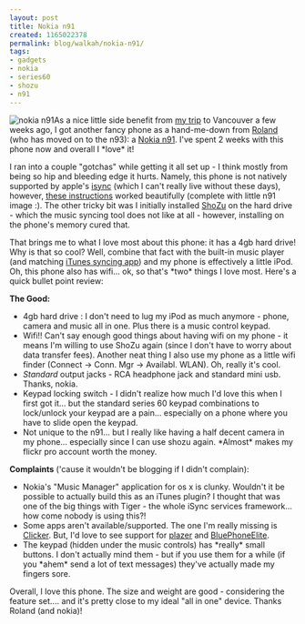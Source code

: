 ```yaml
---
layout: post
title: Nokia n91
created: 1165022378
permalink: blog/walkah/nokia-n91/
tags:
- gadgets
- nokia
- series60
- shozu
- n91
---
```

<p><img src="http://walkah.net/files/images.jpeg" alt="nokia n91" class="right" />As a nice little side benefit from <a href="http://walkah.net/blog/walkah/drupal-training-vancouver">my trip</a> to Vancouver a few weeks ago, I got another fancy phone as a hand-me-down from <a href="http://www.rolandtanglao.com">Roland</a> (who has moved on to the n93): a <a href="http://www.nokia.com/n91">Nokia n91</a>. I've spent 2 weeks with this phone now and overall I *love* it!</p>
<p>I ran into a couple "gotchas" while getting it all set up - I think mostly from being so hip and bleeding edge it hurts. Namely, this phone is not natively supported by apple's <a href="http://www.apple.com/macosx/features/isync/">isync</a> (which I can't really live without these days), however, <a href="http://www.atmasphere.net/wp/archives/2006/06/27/n91-isync-success">these instructions</a> worked beautifully (complete with little n91 image :). The other tricky bit was I initially installed <a href="http://www.shozu.com/">ShoZu</a> on the hard drive - which the music syncing tool does not like at all - however, installing on the phone's memory cured that.</p>
<p>That brings me to what I love most about this phone: it has a 4gb hard drive! Why is that so cool? Well, combine that fact with the built-in music player (and matching <a href="http://www.europe.nokia.com/A4158096">iTunes syncing app</a>) and my phone is effectively a little iPod. Oh, this phone also has wifi... ok, so that's *two* things I love most. Here's a quick bullet point review:</p>
<p><strong>The Good:</strong></p>
<ul>
<li>4gb hard drive : I don't need to lug my iPod as much anymore - phone, camera and music all in one. Plus there is a music control keypad.</li>
<li>Wifi!! Can't say enough good things about having wifi on my phone - it means I'm willing to use ShoZu again (since I don't have to worry about data transfer fees). Another neat thing I also use my phone as a little wifi finder (Connect -> Conn. Mgr -> Availabl. WLAN). Oh, really it's cool.</li>
<li><em>Standard</em> output jacks - RCA headphone jack and standard mini usb. Thanks, nokia.</li>
<li>Keypad locking switch - I didn't realize how much I'd love this when I first got it... but the standard series 60 keypad combinations to lock/unlock your keypad are a pain... especially on a phone where you have to slide open the keypad.</li>
<li>Not unique to the n91... but I really like having a half decent camera in my phone... especially since I can use shozu again. *Almost* makes my flickr pro account worth the money.</li>
</ul>
<p><strong>Complaints</strong> ('cause it wouldn't be blogging if I didn't complain):</p>
<ul>
<li>Nokia's "Music Manager" application for os x is clunky. Wouldn't it be possible to actually build this as an iTunes plugin? I thought that was one of the big things with Tiger - the whole iSync services framework... how come nobody is using this?!</li>
<li>Some apps aren't available/supported. The one I'm really missing is <a href="http://www.salling.com/Clicker/mac/">Clicker</a>. But, I'd love to see support for <a href="http://beta.plazes.com/locate/mobile.php">plazer</a> and <a href="http://www.reelintelligence.com/BluePhoneElite/">BluePhoneElite</a>.</li>
<li>The keypad (hidden under the music controls) has *really* small buttons. I don't actually mind them - but if you use them for a while (if you *ahem* send a lot of text messages) they've actually made my fingers sore.</li>
</ul>
<p>Overall, I love this phone. The size and weight are good - considering the feature set.... and it's pretty close to my ideal "all in one" device. Thanks Roland (and nokia)!</p>
</ul>
